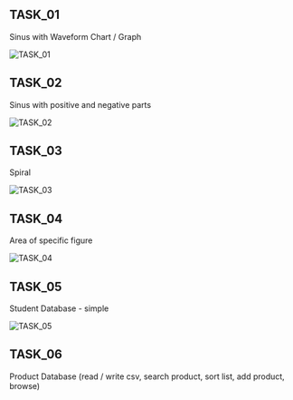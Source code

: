 ## TASK_01
Sinus with Waveform Chart / Graph

![TASK_01](https://github.com/lullusiek/PGJP_Labview/blob/master/LAB_05/IMAGES/1.png)


## TASK_02
Sinus with positive and negative parts

![TASK_02](https://github.com/lullusiek/PGJP_Labview/blob/master/LAB_05/IMAGES/2.png)


## TASK_03
Spiral

![TASK_03](https://github.com/lullusiek/PGJP_Labview/blob/master/LAB_05/IMAGES/3.png)


## TASK_04
Area of specific figure

![TASK_04](https://github.com/lullusiek/PGJP_Labview/blob/master/LAB_05/IMAGES/4.png)

## TASK_05
Student Database - simple

![TASK_05](https://github.com/lullusiek/PGJP_Labview/blob/master/LAB_05/IMAGES/5.png)


## TASK_06
Product Database (read / write csv, search product, sort list, add product, browse)
